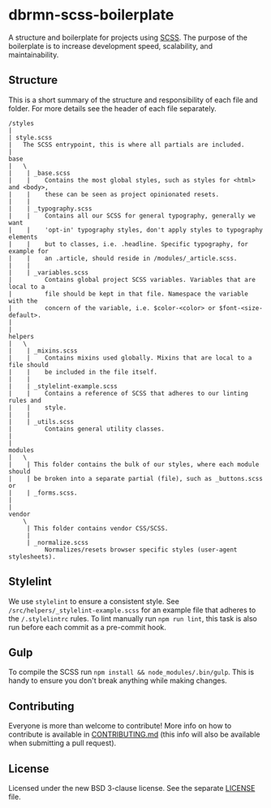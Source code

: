 # dbrmn-scss-boilerplate

A structure and boilerplate for projects using [SCSS](http://sass-lang.com/).
The purpose of the boilerplate is to increase development speed, scalability,
and maintainability.

## Structure
This is a short summary of the structure and responsibility of each file and
folder. For more details see the header of each file separately.

```
/styles
|
| style.scss
|   The SCSS entrypoint, this is where all partials are included.
|
base
|   \
|    | _base.scss
|    |    Contains the most global styles, such as styles for <html> and <body>,
|    |    these can be seen as project opinionated resets.
|    |
|    | _typography.scss
|    |    Contains all our SCSS for general typography, generally we want
|    |    'opt-in' typography styles, don't apply styles to typography elements
|    |    but to classes, i.e. .headline. Specific typography, for example for
|    |    an .article, should reside in /modules/_article.scss.
|    |
|    | _variables.scss
|         Contains global project SCSS variables. Variables that are local to a
|         file should be kept in that file. Namespace the variable with the
|         concern of the variable, i.e. $color-<color> or $font-<size-default>.
|
|
helpers
|   \
|    | _mixins.scss
|    |    Contains mixins used globally. Mixins that are local to a file should
|    |    be included in the file itself.
|    |
|    | _stylelint-example.scss
|    |    Contains a reference of SCSS that adheres to our linting rules and
|    |    style.
|    |
|    | _utils.scss
|         Contains general utility classes.
|
|
modules
|   \
|    | This folder contains the bulk of our styles, where each module should
|    | be broken into a separate partial (file), such as _buttons.scss or
|    | _forms.scss.
|
|
vendor
    \
     | This folder contains vendor CSS/SCSS.
     |
     | _normalize.scss
          Normalizes/resets browser specific styles (user-agent stylesheets).

```

## Stylelint
We use `stylelint` to ensure a consistent style. See
`/src/helpers/_stylelint-example.scss` for an example file that adheres to the
`/.stylelintrc` rules. To lint manually run `npm run lint`, this task is also
run before each commit as a pre-commit hook.

## Gulp
To compile the SCSS run `npm install && node_modules/.bin/gulp`. This is handy to ensure you don't
break anything while making changes.

## Contributing
Everyone is more than welcome to contribute! More info on how to contribute is
available in [CONTRIBUTING.md](CONTRIBUTING.md) (this info will also be
available when submitting a pull request).

## License
Licensed under the new BSD 3-clause license. See the separate [LICENSE](LICENSE)
file.

